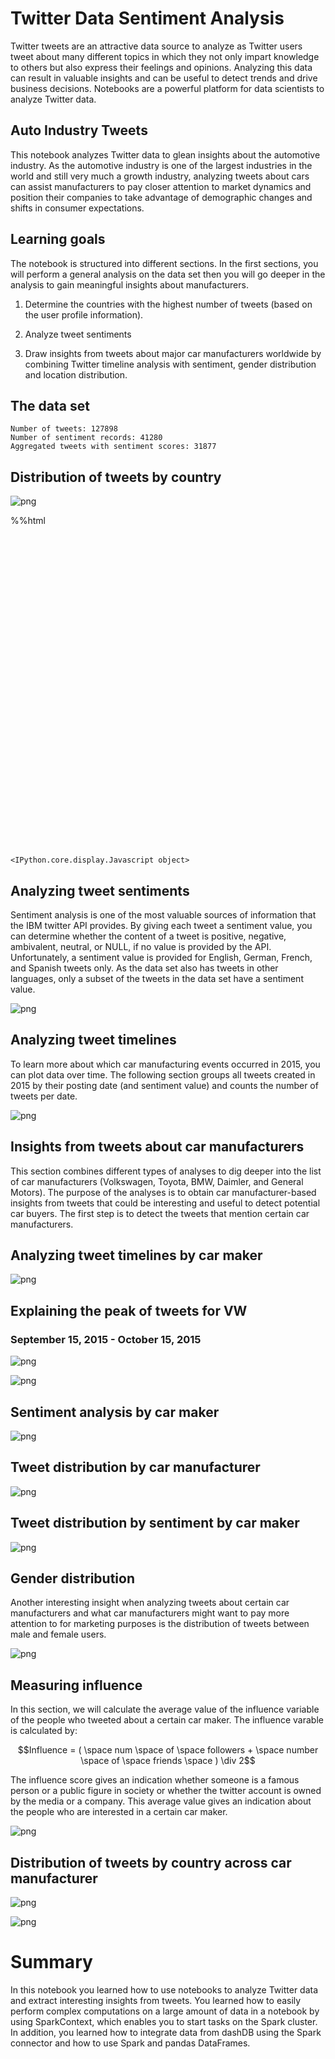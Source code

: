 












# Twitter Data Sentiment Analysis

Twitter tweets are an attractive data source to analyze
as Twitter users tweet about many different topics in which
they not only impart knowledge to others but also express
their feelings and opinions. Analyzing this data can result
in valuable insights and can be useful to detect trends and
drive business decisions. Notebooks are a powerful platform
for data scientists to analyze Twitter data.

## Auto Industry Tweets

This notebook analyzes Twitter data to glean insights about
the automotive industry. As the automotive industry is one of
the largest industries in the world and still very much a growth
industry, analyzing tweets about cars can assist manufacturers
to pay closer attention to market dynamics and position their
companies to take advantage of demographic changes and shifts
in consumer expectations.

## Learning goals

The notebook is structured into different sections. In the first
sections, you will perform a general analysis on the data set then
you will go deeper in the analysis to gain meaningful insights
about manufacturers.

1. Determine the countries with the highest number of tweets
   (based on the user profile information).

2. Analyze tweet sentiments

3. Draw insights from tweets about major car manufacturers worldwide
   by combining Twitter timeline analysis with sentiment, gender
   distribution and location distribution.

## The data set



    Number of tweets: 127898
    Number of sentiment records: 41280
    Aggregated tweets with sentiment scores: 31877






## Distribution of tweets by country








![png](sample_output_files/sample_output_14_0.png)


%%html
<div id="plot_div" style="width: 900px; height: 500px;"></div>






    <IPython.core.display.Javascript object>





## Analyzing tweet sentiments

Sentiment analysis is one of the most valuable sources of information
that the IBM twitter API provides. By giving each tweet a sentiment
value, you can determine whether the content of a tweet is positive,
negative, ambivalent, neutral, or NULL, if no value is provided by
the API. Unfortunately, a sentiment value is provided for English,
German, French, and Spanish tweets only. As the data set also has tweets
in other languages, only a subset of the tweets in the data set have
a sentiment value.






![png](sample_output_files/sample_output_20_0.png)




## Analyzing tweet timelines

To learn more about which car manufacturing events occurred in 2015, you can
plot data over time. The following section groups all tweets created in 2015
by their posting date (and sentiment value) and counts the number of tweets
per date.








![png](sample_output_files/sample_output_25_0.png)




## Insights from tweets about car manufacturers

This section combines different types of analyses to dig deeper
into the list of car manufacturers (Volkswagen, Toyota, BMW,
Daimler, and  General Motors). The purpose of the analyses is to
obtain car manufacturer-based insights from tweets that could be
interesting and useful to detect potential car buyers. The first
step is to detect the tweets that mention certain car manufacturers.



## Analyzing tweet timelines by car maker






![png](sample_output_files/sample_output_31_0.png)


## Explaining the peak of tweets for VW
### September 15, 2015 - October 15, 2015






![png](sample_output_files/sample_output_34_0.png)



![png](sample_output_files/sample_output_34_1.png)




## Sentiment analysis by car maker






![png](sample_output_files/sample_output_38_0.png)


## Tweet distribution by car manufacturer






![png](sample_output_files/sample_output_41_0.png)


## Tweet distribution by sentiment by car maker






![png](sample_output_files/sample_output_44_0.png)


## Gender distribution 

Another interesting insight when analyzing tweets about certain
car manufacturers and what car manufacturers might want to pay
more attention to for marketing purposes is the distribution of
tweets between male and female users.






![png](sample_output_files/sample_output_47_0.png)


## Measuring influence

In this section, we will calculate the average value of the influence
variable of the people who tweeted about a certain car maker. The
influence varable is calculated by:

$$Influence = ( \space num \space of \space followers +
\space number \space of \space friends \space ) \div 2$$

The influence score gives an indication whether someone is a famous
person or a public figure in society or whether the twitter account
is owned by the media or a company. This average value gives an
indication about the people who are interested in a certain car maker.










![png](sample_output_files/sample_output_52_0.png)




## Distribution of tweets by country across car manufacturer






![png](sample_output_files/sample_output_56_0.png)





![png](sample_output_files/sample_output_57_0.png)


# Summary
In this notebook you learned how to use notebooks to analyze Twitter
data and extract interesting insights from tweets. You learned how to
easily perform complex computations on a large amount of data in a
notebook by using SparkContext, which enables you to start tasks on the
Spark cluster. In addition, you learned how to integrate data from dashDB
using the Spark connector and how to use Spark and pandas DataFrames.
